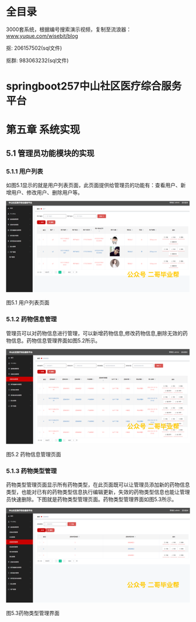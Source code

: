 # 全目录

3000套系统，根据编号搜索演示视频，复制至流浪器：www.yuque.com/wisebit/blog


<p>抠: 206157502(sql文件)</p>
<p>抠群: 983063232(sql文件)</p>


# springboot257中山社区医疗综合服务平台
# 第五章 系统实现

## 5.1 管理员功能模块的实现
### 5.1.1 用户列表
如图5.1显示的就是用户列表页面，此页面提供给管理员的功能有：查看用户、新增用户、修改用户、删除用户等。

![](/md/blog.008.png)

图5.1 用户列表页面
### 5.1.2 药物信息管理
管理员可以对药物信息进行管理，可以新增药物信息,修改药物信息,删除无效的药物信息。药物信息管理界面如图5.2所示。

![](/md/blog.009.png)

图5.2 药物信息管理页面
### 5.1.3 药物类型管理
药物类型管理页面显示所有药物类型，在此页面既可以让管理员添加新的药物信息类型，也能对已有的药物类型信息执行编辑更新，失效的药物类型信息也能让管理员快速删除。下图就是药物类型管理页面。药物类型管理界面如图5.3所示。

![](/md/blog.010.png)

图5.3药物类型管理界面











